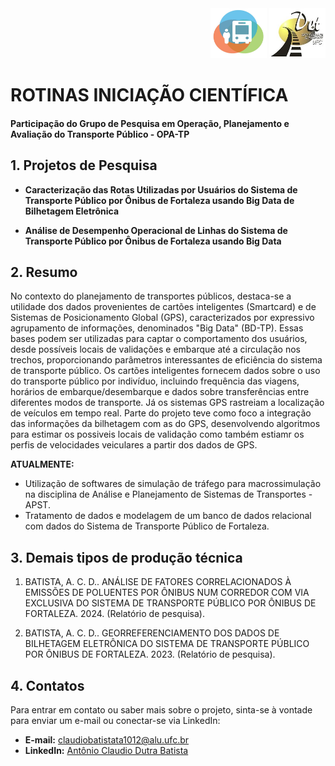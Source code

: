 <div align="right">
    <img src="https://github.com/claudiobatista005/ROTINAS_INICIACAO_CIENTIFICA/blob/a12f74e66bbd9763416701bb15634036a66122ce/opa.jpg" alt="Descrição da Primeira Imagem" width="90" height="80">
    <img src="https://github.com/claudiobatista005/ROTINAS_INICIACAO_CIENTIFICA/blob/69b9fd39a2769200cff85539b9eec62ed2f817cc/ufc_det.jpg" alt="Descrição da Segunda Imagem" width="90" height="80">
</div>

# ROTINAS INICIAÇÃO CIENTÍFICA
#### Participação do Grupo de Pesquisa em Operação, Planejamento e Avaliação do Transporte Público - OPA-TP

## 1. Projetos de Pesquisa

- **Caracterização das Rotas Utilizadas por Usuários do Sistema de Transporte Público por Ônibus de Fortaleza usando Big Data de Bilhetagem Eletrônica**
  
- **Análise de Desempenho Operacional de Linhas do Sistema de Transporte Público por Ônibus de Fortaleza usando Big Data**

## 2. Resumo

No contexto do planejamento de transportes públicos, destaca-se a utilidade dos dados provenientes de cartões inteligentes (Smartcard) e de Sistemas de Posicionamento Global (GPS), caracterizados por expressivo agrupamento de informações, denominados "Big Data" (BD-TP).
Essas bases podem ser utilizadas para captar o comportamento dos usuários, desde possíveis locais de validações e embarque até a circulação nos trechos, proporcionando parâmetros interessantes de eficiência do sistema de transporte público.
Os cartões inteligentes fornecem dados sobre o uso do transporte público por indivíduo, incluindo frequência das viagens, horários de embarque/desembarque e dados sobre transferências entre diferentes modos de transporte. Já os sistemas GPS rastreiam a localização de veículos em tempo real.
Parte do projeto teve como foco a integração das informações da bilhetagem com as do GPS, desenvolvendo algoritmos para estimar os possiveis locais de validação como também estiamr os perfis de velocidades veiculares a partir dos dados de GPS.

**ATUALMENTE:**
- Utilização de softwares de simulação de tráfego para macrossimulação na disciplina de Análise e Planejamento de Sistemas de Transportes - APST.
- Tratamento de dados e modelagem de um banco de dados relacional com dados do Sistema de Transporte Público de Fortaleza.

## 3. Demais tipos de produção técnica

1. BATISTA, A. C. D.. ANÁLISE DE FATORES CORRELACIONADOS À EMISSÕES DE POLUENTES POR ÔNIBUS NUM CORREDOR COM VIA EXCLUSIVA DO SISTEMA DE TRANSPORTE PÚBLICO POR ÔNIBUS DE FORTALEZA. 2024. (Relatório de pesquisa).

2. BATISTA, A. C. D.. GEORREFERENCIAMENTO DOS DADOS DE BILHETAGEM ELETRÔNICA DO SISTEMA DE TRANSPORTE PÚBLICO POR ÔNIBUS DE FORTALEZA. 2023. (Relatório de pesquisa).


## 4. Contatos

Para entrar em contato ou saber mais sobre o projeto, sinta-se à vontade para enviar um e-mail ou conectar-se via LinkedIn:

- **E-mail:** [claudiobatistata1012@alu.ufc.br](mailto:claudiobatistata1012@alu.ufc.br)
- **LinkedIn:** [Antônio Claudio Dutra Batista](https://www.linkedin.com/in/ant%C3%B4nio-claudio-dutra-batista-11a01224a/)
